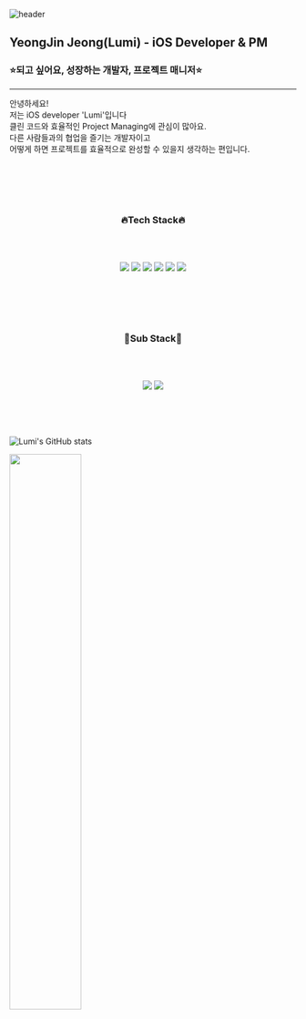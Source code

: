 ![header](https://capsule-render.vercel.app/api?type=rounded&color=auto&height=300&section=header&text=Welcome!&fontSize=90&animation=fadeIn&fontAlignY=38&desc=To%20Lumi's%20Github&descAlignY=51&descAlign=62)  

## YeongJin Jeong(Lumi) - iOS Developer & PM  
  

### ⭐️되고 싶어요, 성장하는 개발자, 프로젝트 매니저⭐️
---  
안녕하세요!  
저는 iOS developer 'Lumi'입니다  
클린 코드와 효율적인 Project Managing에 관심이 많아요.  
다른 사람들과의 협업을 즐기는 개발자이고  
어떻게 하면 프로젝트를 효율적으로 완성할 수 있을지 생각하는 편입니다.  


<br>
<br>
<br>
<br>

<h3 align='center'> 🔥Tech Stack🔥 </h3> 
<br>
<br>
<p align='center'>
  <img
  src="https://img.shields.io/badge/SWIFT-F05138?style=rounded-square&logo=SWIFT&logoColor=white">
  <img
  src="https://img.shields.io/badge/Xcode-147EFB?style=rounded-square&logo=Xcode&logoColor=white">
  <img
  src="https://img.shields.io/badge/ios-000000?style=rounded-square&logo=iOS&logoColor=white">
  <img
  src="https://img.shields.io/badge/FireBase-FFCA28?style=rounded-square&logo=Firebase&logoColor=white">
  <img
  src="https://img.shields.io/badge/CocoaPods-EE3322?style=rounded-square&logo=CocoaPods&logoColor=white">
  <img
  src="https://img.shields.io/badge/UIKit-2396F3?style=rounded-square&logo=UIkit&logoColor=white">
</p>

<br>
<br>
<br>
<br>

<h3 align='center'> 🌸Sub Stack🌸 </h3>
<br>
<br>
<p align='center'>
  <img
  src="https://img.shields.io/badge/C%20Language-A8B9CC?style=rounded-square&logo=C&logoColor=white">
  <img
  src="https://img.shields.io/badge/Cpp-00599C?style=rounded-square&logo=C++&logoColor=white">
</p>

<br>
<br>
<br>

![Lumi's GitHub stats](https://github-readme-stats.vercel.app/api?username=luminouxx&show_icons=true&theme=radical) 

</td><td valign="top" width="50%">

<img src="https://github-readme-stats.vercel.app/api/top-langs/?username=luminouxx&hide_border=true&layout=compact" align="center" style="width: 50%" />
</td></tr></table>
  

  
